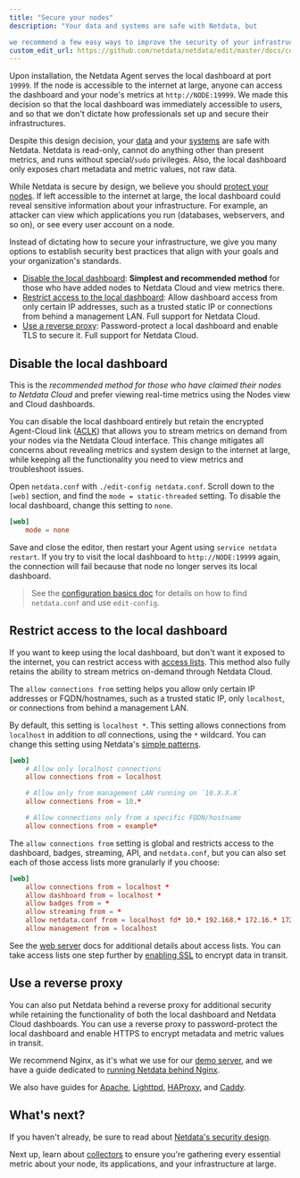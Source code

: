 ```yaml
---
title: "Secure your nodes"
description: "Your data and systems are safe with Netdata, but 

we recommend a few easy ways to improve the security of your infrastructure."
custom_edit_url: https://github.com/netdata/netdata/edit/master/docs/configure/secure-nodes.md
---
```




Upon installation, the Netdata Agent serves the local dashboard at port `19999`. If the node is accessible to the
internet at large, anyone can access the dashboard and your node's metrics at `http://NODE:19999`. We made this decision
so that the local dashboard was immediately accessible to users, and so that we don't dictate how professionals set up
and secure their infrastructures. 

Despite this design decision, your [data](/docs/agent/netdata-security#your-data-are-safe-with-netdata) and your
[systems](/docs/agent/netdata-security#your-systems-are-safe-with-netdata) are safe with Netdata. Netdata is read-only,
cannot do anything other than present metrics, and runs without special/`sudo` privileges. Also, the local dashboard
only exposes chart metadata and metric values, not raw data.

While Netdata is secure by design, we believe you should [protect your
nodes](/docs/agent/netdata-security#why-netdata-should-be-protected). If left accessible to the internet at large, the
local dashboard could reveal sensitive information about your infrastructure. For example, an attacker can view which
applications you run (databases, webservers, and so on), or see every user account on a node. 

Instead of dictating how to secure your infrastructure, we give you many options to establish security best practices
that align with your goals and your organization's standards.

-   [Disable the local dashboard](#disable-the-local-dashboard): **Simplest and recommended method** for those who have
    added nodes to Netdata Cloud and view metrics there.
-   [Restrict access to the local dashboard](#restrict-access-to-the-local-dashboard): Allow dashboard access from only
    certain IP addresses, such as a trusted static IP or connections from behind a management LAN. Full support for
    Netdata Cloud.
-   [Use a reverse proxy](#use-a-reverse-proxy): Password-protect a local dashboard and enable TLS to secure it. Full
    support for Netdata Cloud.

## Disable the local dashboard

This is the _recommended method for those who have claimed their nodes to Netdata Cloud_ and prefer viewing real-time
metrics using the Nodes view and Cloud dashboards.

You can disable the local dashboard entirely but retain the encrypted Agent-Cloud link ([ACLK](/docs/agent/aclk)) that
allows you to stream metrics on demand from your nodes via the Netdata Cloud interface. This change mitigates all
concerns about revealing metrics and system design to the internet at large, while keeping all the functionality you
need to view metrics and troubleshoot issues.

Open `netdata.conf` with `./edit-config netdata.conf`. Scroll down to the `[web]` section, and find the `mode =
static-threaded` setting. To disable the local dashboard, change this setting to `none`.

```conf
[web]
    mode = none
```

Save and close the editor, then restart your Agent using `service netdata restart`. If you try to visit the local
dashboard to `http://NODE:19999` again, the connection will fail because that node no longer serves its local dashboard.

> See the [configuration basics doc](/docs/configure/nodes) for details on how to find `netdata.conf` and use
> `edit-config`.

## Restrict access to the local dashboard

If you want to keep using the local dashboard, but don't want it exposed to the internet, you can restrict access with
[access lists](/docs/agent/web/server#access-lists). This method also fully retains the ability to stream metrics
on-demand through Netdata Cloud.

The `allow connections from` setting helps you allow only certain IP addresses or FQDN/hostnames, such as a trusted
static IP, only `localhost`, or connections from behind a management LAN. 

By default, this setting is `localhost *`. This setting allows connections from `localhost` in addition to _all_
connections, using the `*` wildcard. You can change this setting using Netdata's [simple
patterns](/docs/agent/libnetdata/simple_pattern).

```conf
[web]
    # Allow only localhost connections
    allow connections from = localhost

    # Allow only from management LAN running on `10.X.X.X`
    allow connections from = 10.*

    # Allow connections only from a specific FQDN/hostname
    allow connections from = example*
```

The `allow connections from` setting is global and restricts access to the dashboard, badges, streaming, API, and
`netdata.conf`, but you can also set each of those access lists more granularly if you choose:

```conf
[web]
    allow connections from = localhost *
    allow dashboard from = localhost *
    allow badges from = *
    allow streaming from = *
    allow netdata.conf from = localhost fd* 10.* 192.168.* 172.16.* 172.17.* 172.18.* 172.19.* 172.20.* 172.21.* 172.22.* 172.23.* 172.24.* 172.25.* 172.26.* 172.27.* 172.28.* 172.29.* 172.30.* 172.31.*
    allow management from = localhost
```

See the [web server](/docs/agent/web/server#access-lists) docs for additional details about access lists. You can take
access lists one step further by [enabling SSL](/docs/agent/web/server#enabling-tls-support) to encrypt data in transit.

## Use a reverse proxy

You can also put Netdata behind a reverse proxy for additional security while retaining the functionality of both the
local dashboard and Netdata Cloud dashboards. You can use a reverse proxy to password-protect the local dashboard and
enable HTTPS to encrypt metadata and metric values in transit.

We recommend Nginx, as it's what we use for our [demo server](https://london.my-netdata.io/), and we have a guide
dedicated to [running Netdata behind Nginx](/docs/agent/running-behind-nginx).

We also have guides for [Apache](/docs/agent/running-behind-apache), [Lighttpd](/docs/agent/running-behind-lighttpd),
[HAProxy](/docs/agent/running-behind-haproxy), and [Caddy](/docs/agent/running-behind-caddy).

## What's next?

If you haven't already, be sure to read about [Netdata's security design](/docs/agent/netdata-security).

Next up, learn about [collectors](/docs/collect/how-collectors-work) to ensure you're gathering every essential
metric about your node, its applications, and your infrastructure at large.


